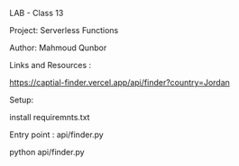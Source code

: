 LAB - Class 13

Project: Serverless Functions

Author: Mahmoud Qunbor

Links and Resources :

https://captial-finder.vercel.app/api/finder?country=Jordan

Setup:

install requiremnts.txt

Entry point : api/finder.py

python api/finder.py
